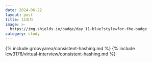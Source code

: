 ```yaml
---
date: 2024-06-22
layout: post
title: 11회차
image: >-
  https://img.shields.io/badge/day_11-blue?style=for-the-badge
category: study 
---
```


{% include groovyarea/consistent-hashing.md %}
{% include lcw3176/virtual-interview/consistent-hashing.md %}